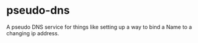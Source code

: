 pseudo-dns
==========

A pseudo DNS service for things like setting up a way to bind a Name to a
changing ip address.
